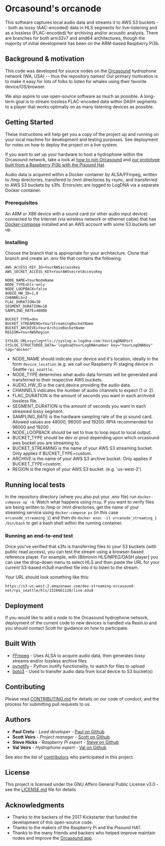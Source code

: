 # Orcasound's orcanode

This software captures local audio data and streams it to AWS S3 buckets -- both as lossy (AAC-encoded) data in HLS segments for live-listening and as a lossless (FLAC-encoded) for archiving and/or acoustic analysis. There are branches for both arm32v7 and amd64 architectures, though the majority of initial development has been on the ARM-based Raspberry Pi3b.

## Background & motivation

This code was developed for source nodes on the [Orcasound](http://orcasound.net) hydrophone network (WA, USA) -- thus the repository names! Our primary motivation is to make it easy for lots of folks to listen for whales using their favorite device/OS/browser. 

We also aspire to use open-source software as much as possible. A long-term goal is to stream lossless FLAC-encoded data within DASH segments to a player that works optimally on as many listening devices as possible.

## Getting Started

These instructions will help get you a copy of the project up and running on your local machine for development and testing purposes. See deployment for notes on how to deploy the project on a live system.

If you want to set up your hardware to host a hydrophone within the Orcasound network, take a look at [how to join Orcasound](http://www.orcasound.net/join/) and [our prototype built from a Raspberry Pi3b with the Pisound Hat](http://www.orcasound.net/2018/04/27/orcasounds-new-live-audio-solution-from-hydrophone-to-headphone-with-a-raspberry-pi-computer-and-hls-dash-streaming-software/).

Audio data is acquired within a Docker container by ALSA/FFmpeg, written to /tmp directories, transfered to /mnt directories by rsync, and transferred to AWS S3 buckets by s3fs. Errors/etc are logged to LogDNA via a separate Docker container.

### Prerequisites

An ARM or X86 device with a sound card (or other audio input device) connected to the Internet (via wireless network or ethernet cable) that has [Docker-compose](https://docs.docker.com/compose/install/) installed and an AWS account with some S3 buckets set up.

### Installing

Choose the branch that is appropriate for your architecture. Clone that branch and create an .env file that contains the following:

```
AWS_ACCESS_KEY_ID=YourAWSaccessKey
AWS_SECRET_ACCESS_KEY=YourAWSsecretAccessKey

NODE_NAME=YourNodeName
NODE_TYPE=hls-only
NODE_LOOPBACK=false
AUDIO_HW_ID=1,0
CHANNELS=2
FLAC_DURATION=30
SEGMENT_DURATION=10
SAMPLING_RATE=48000

BUCKET_TYPE=dev
BUCKET_STREAMING=YourStreamingBucketName
BUCKET_ARCHIVE=YourArchiveBucketName
REGION=YourAWSRegion
 
SYSLOG_URL=syslog+tls://syslog-a.logdna.com:YourLogDNAPort
SYSLOG_STRUCTURED_DATA='logdna@YourLogDNAnumber key="YourLogDNAKey" tag="docker"
```

* NODE_NAME should indicate your device and it's location, ideally in the form `device_location` (e.g. we call our Raspberry Pi staging device in Seattle `rpi_seattle`. 
* NODE_TYPE determines what audio data formats will be generated and transferred to their respective AWS buckets. 
* AUDIO_HW_ID is the card,device providing the audio data. 
* CHANNELS indicates the number of audio channels to expect (1 or 2). 
* FLAC_DURATION is the amount of seconds you want in each archvied lossless file. 
* SEGMENT_DURATION is the amount of seconds you want in each streamed lossy segment.
* SAMPLING_RATE is the hardware sampling rate of the pi sound card.  Allowed values are 48000, 96000 and 19200.  RPI4 recommended for 96000 and 19200 .
* NODE_LOOPBACK should be set to true to loop input to local output.
* BUCKET_TYPE should be dev or prod depending upon which orcasound aws bucket you are streaming to.
* BUCKET_STREAMING is the name of your AWS S3 streaming bucket. Only applies if BUCKET_TYPE=custom.
* ARCHIVE is the name of your AWS S3 archive bucket. Only applies if BUCKET_TYPE=custom.
* REGION is the region of your AWS S3 bucket. (e.g. 'us-west-2')

## Running local tests

In the repository directory (where you also put your .env file) run `docker-compose up -d`. Watch what happens using `htop`. If you want to verify files are being written to /tmp or /mnt directories, get the name of your streaming service using `docker-compose ps` (in this case `orcanode_streaming_1`) and then do `docker exec -it orcanode_streaming_1 /bin/bash` to get a bash shell within the running container.

### Running an end-to-end test

Once you've verified that s3fs is transferring files to your S3 buckets (with public read access), you can test the stream using a browser-based reference player.  For example, with [Bitmovin HLS/MPEG/DASH player] you can use the drop-down menu to select HLS and then paste the URL for your current S3-based m3u8 manifest file into it to listen to the stream.

Your URL should look something like this:
```
https://s3-us-west-2.amazonaws.com/dev-streaming-orcasound-net/rpi_seattle/hls/1526661120/live.m3u8
```

## Deployment

If you would like to add a node to the Orcasound hydrophone network, deployment of the current code to new devices is handled via Resin.io and you should contact Scott for guidance on how to participate.

## Built With

* [FFmpeg](https://www.ffmpeg.org/) - Uses ALSA to acquire audio data, then generates lossy streams and/or lossless archive files
* [pynotify](https://github.com/dsoprea/PyInotify) - Python inotify functionality, to watch for files to upload
* [boto3](https://github.com/boto/boto3) - Used to transfer audio data from local device to S3 bucket(s)

## Contributing

Please read [CONTRIBUTING.md](https://github.com/orcasound/orcanode/blob/master/CONTRIBUTING) for details on our code of conduct, and the process for submitting pull requests to us.

## Authors

* **Paul Cretu** - *Lead developer* - [Paul on Github](https://github.com/paulcretu)
* **Scott Veirs** - *Project manager* - [Scott on Github](https://github.com/scottveirs)
* **Steve Hicks** - *Raspberry Pi expert* - [Steve on Github](https://github.com/mcshicks)
* **Val Veirs** - *Hydrophone expert* - [Val on Github](https://github.com/veirs)

See also the list of [contributors](https://github.com/your/project/contributors) who participated in this project.

## License

This project is licensed under the GNU Affero General Public License v3.0 - see the [LICENSE.md](LICENSE.md) file for details

## Acknowledgments

* Thanks to the backers of the 2017 Kickstarter that funded the development of this open-source code.
* Thanks to the makers of the Raspberry Pi and the Pisound HAT.
* Thanks to the many friends and backers who helped improve maintain nodes and improve the [Orcasound app](https://github.com/orcasound/orcasite).
